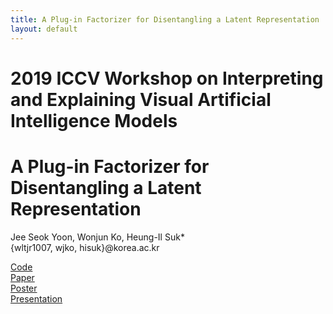 ```yaml
---
title: A Plug-in Factorizer for Disentangling a Latent Representation
layout: default
---
```


# 2019 ICCV Workshop on Interpreting and Explaining Visual Artificial Intelligence Models    

# A Plug-in Factorizer for Disentangling a Latent Representation
Jee Seok Yoon, Wonjun Ko, Heung-Il Suk*    
{wltjr1007, wjko, hisuk}@korea.ac.kr

[Code](https://github.com/wltjr1007/FDEN)    
[Paper](https://koreaoffice-my.sharepoint.com/:f:/g/personal/wltjr1007_korea_edu/EihUWRNs9O9CmDcrN5aNiMkBe-HzTiRQDQtWn-fGqdB-Vw?e=ejCH9N)    
[Poster](https://koreaoffice-my.sharepoint.com/:f:/g/personal/wltjr1007_korea_edu/Em6wcg3UUM5OtKLC3UODvuEBcOASmx1CHQ2Vf4skAkyv3Q?e=u69ekE)    
[Presentation](https://koreaoffice-my.sharepoint.com/:f:/g/personal/wltjr1007_korea_edu/Eh5pXqqyRxVIs6b2Ninl7SEBYk7DfdQFTTt15IZGuEqLkA?e=V6nFZg)
